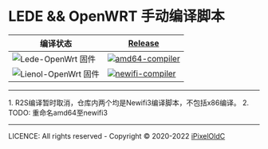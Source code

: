 # LEDE && OpenWRT 手动编译脚本
| 编译状态                                                                                                                  | [Release](https://github.com/iPixelOldC/Lede-OpenWrt-N3/releases)                                                                                                                                        |
| ----------------------------------------------------------------------------------------------------------------------------- | -------------------------------------------------------------------------------------------------------------------------------------------------------------------------------------------------------- |
| ![Lede-OpenWrt 固件](https://github.com/iPixelOldC/Lede-OpenWrt-N3/workflows/Lede-OpenWrt%20%E5%9B%BA%E4%BB%B6/badge.svg)   | [![amd64-compiler](https://github.com/iPixelOldC/Lede-OpenWrt-N3/actions/workflows/amd64-compiler.yml/badge.svg)](https://github.com/iPixelOldC/Lede-OpenWrt-N3/actions/workflows/amd64-compiler.yml)    |
| ![Lienol-OpenWrt 固件](https://github.com/iPixelOldC/Lede-OpenWrt-N3/workflows/Lienol-OpenWrt%20%E5%9B%BA%E4%BB%B6/badge.svg) | [![newifi-compiler](https://github.com/iPixelOldC/Lede-OpenWrt-N3/actions/workflows/newifi-compiler.yml/badge.svg)](https://github.com/iPixelOldC/Lede-OpenWrt-N3/actions/workflows/newifi-compiler.yml) |

<hr></hr>
1. R2S编译暂时取消，仓库内两个均是Newifi3编译脚本，不包括x86编译。
2. TODO: 重命名amd64至newifi3
<hr></hr>

LICENCE: All rights reserved - Copyright © 2020-2022 [iPixelOldC](https://ipixeloldc.cn)
